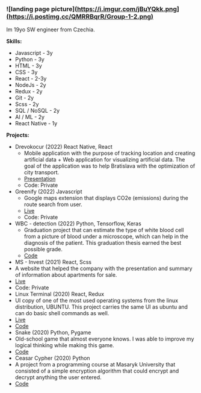 ### ![landing page picture](https://i.imgur.com/jBuYQkk.png](https://i.postimg.cc/QMRRBqrR/Group-1-2.png)

Im 19yo SW engineer from Czechia.

**Skills:**
 * Javascript - 3y
 * Python - 3y
 * HTML - 3y
 * CSS - 3y
 * React - 2-3y
 * NodeJs - 2y
 * Redux - 2y
 * Git - 2y
 * Scss - 2y
 * SQL / NoSQL - 2y
 * AI / ML - 2y
 * React Native - 1y
  
**Projects:**
 * Drevokocur (2022) React Native, React
   * Mobile application with the purpose of tracking location and creating artificial data + Web application for visualizing artificial data. The goal of the application was to help Bratislava with the optimization of city transport.
   * [Presentation](https://youtu.be/wV13S7IJMXQ?list=LL&t=1930)
   * Code: Private
 * Greenify (2022) Javascript
   * Google maps extension that displays CO2e (emissions) during the route search from user.
   * [Live](https://chrome.google.com/webstore/detail/greenify/abkdcchpgcnpeliambllmncflldaghop)
   * Code: Private
 * WBC - detection (2022) Python, Tensorflow, Keras
   * Graduation project that can estimate the type of white blood cell from a picture of blood under a microscope, which can help in the diagnosis of the patient. This graduation thesis earned the best possible grade.
   * [Code](https://github.com/LukasCelnar/wbc-detection)
 * MS - Invest (2021) React, Scss
  * A website that helped the company with the presentation and summary of information about apartments for sale.
  * [Live](https://trnita.netlify.app/B30504)
  * Code: Private
 * Linux Terminal (2020) React, Redux
  * UI copy of one of the most used operating systems from the linux distribution, UBUNTU. This project carries the same UI as ubuntu and can do basic shell commands as well.
  * [Live](https://linux-terminal.netlify.app/)
  * [Code](https://github.com/LukasCelnar/LinuxTerminal)
 * Snake (2020) Python, Pygame
  * Old-school game that almost everyone knows. I was able to improve my logical thinking while making this game.
  * [Code](https://github.com/LukasCelnar/Snake)
 * Ceasar Cypher (2020) Python
  * A project from a programming course at Masaryk University that consisted of a simple encryption algorithm that could encrypt and decrypt anything the user entered.
  * [Code](https://github.com/LukasCelnar/CaesarCipher)
